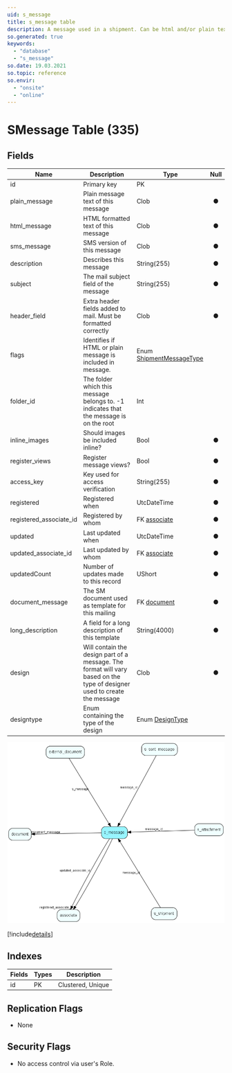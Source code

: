 ```yaml
---
uid: s_message
title: s_message table
description: A message used in a shipment. Can be html and/or plain text
so.generated: true
keywords:
  - "database"
  - "s_message"
so.date: 19.03.2021
so.topic: reference
so.envir:
  - "onsite"
  - "online"
---
```


# SMessage Table (335)

## Fields

| Name | Description | Type | Null |
|------|-------------|------|:----:|
|id|Primary key|PK| |
|plain\_message|Plain message text of this message|Clob|&#x25CF;|
|html\_message|HTML formatted text of this message|Clob|&#x25CF;|
|sms\_message|SMS version of this message|Clob|&#x25CF;|
|description|Describes this message|String(255)|&#x25CF;|
|subject|The mail subject field of the message|String(255)|&#x25CF;|
|header\_field|Extra header fields added to mail. Must be formatted correctly|Clob|&#x25CF;|
|flags|Identifies if HTML or plain message is included in message.|Enum [ShipmentMessageType](enums\EnumShipmentMessageType.md)| |
|folder\_id|The folder which this message belongs to. -1 indicates that the message is on the root|Int| |
|inline\_images|Should images be included inline?|Bool|&#x25CF;|
|register\_views|Register message views?|Bool|&#x25CF;|
|access\_key|Key used for access verification|String(255)|&#x25CF;|
|registered|Registered when|UtcDateTime|&#x25CF;|
|registered\_associate\_id|Registered by whom|FK [associate](associate.md)|&#x25CF;|
|updated|Last updated when|UtcDateTime|&#x25CF;|
|updated\_associate\_id|Last updated by whom|FK [associate](associate.md)|&#x25CF;|
|updatedCount|Number of updates made to this record|UShort|&#x25CF;|
|document\_message|The SM document used as template for this mailing|FK [document](document.md)|&#x25CF;|
|long\_description|A field for a long description of this template|String(4000)|&#x25CF;|
|design|Will contain the design part of a message. The format will vary based on the type of designer used to create the message|Clob|&#x25CF;|
|designtype|Enum containing the type of the design|Enum [DesignType](enums\EnumDesignType.md)| |


![s_message table relationship diagram](media\s_message.png)

[!include[details](./includes/s-message.md)]

## Indexes

| Fields | Types | Description |
|--------|-------|-------------|
|id |PK |Clustered, Unique |

## Replication Flags

* None

## Security Flags

* No access control via user's Role.

